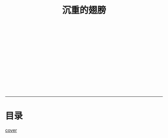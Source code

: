 <h1 style="text-align:center;background-image: url('_images/cover.jpg');background-size:cover">
<br>
<br>
<br>
<br>
<br>
<br>
<br>
<br>
沉重的翅膀
<br>
<br>
<br>
<br>
<br>
<br>
<br>
<br>
</h1>

---
# 目录 &emsp;&emsp;&emsp;&emsp;&emsp;&emsp;&emsp;&emsp;&emsp;&emsp;&emsp;
[cover](./images/cover.jpg)
```{tableofcontents}
```
